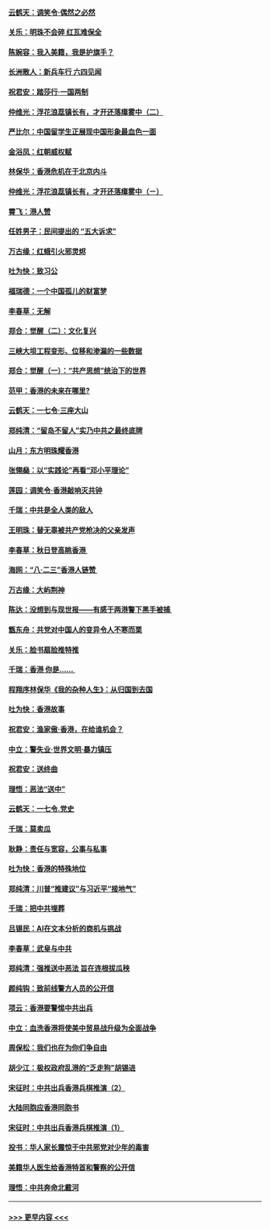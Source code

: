 #### [云鹤天：调笑令·偶然之必然](../pages/nsc993/n11489701.md?t=08310611) 
#### [关乐：明珠不会碎 红瓦难保全](../pages/nsc993/n11489647.md?t=08310611) 
#### [陈婉容：我入美籍，我是护旗手？](../pages/nsc993/n11487908.md?t=08310611) 
#### [长洲散人：新兵车行 六四见闻](../pages/nsc993/n11487729.md?t=08310611) 
#### [祝君安：踏莎行‧一国两制](../pages/nsc993/n11487699.md?t=08310611) 
#### [仲维光：浮花浪蕊镇长有，才开还落瘴雾中（二）](../pages/nsc993/n11483286.md?t=08310611) 
#### [严比尔：中国留学生正展现中国形象最血色一面](../pages/nsc993/n11485145.md?t=08310611) 
#### [金浴凤：红朝威权赋](../pages/nsc993/n11485191.md?t=08310611) 
#### [林保华：香港危机在于北京内斗](../pages/nsc993/n11484593.md?t=08310611) 
#### [仲维光：浮花浪蕊镇长有，才开还落瘴雾中（ㄧ）](../pages/nsc993/n11483259.md?t=08310611) 
#### [霄飞：港人赞](../pages/nsc993/n11482957.md?t=08310611) 
#### [任姓男子：民间提出的 “五大诉求”](../pages/nsc993/n11482897.md?t=08310611) 
#### [万古缘：红蛾引火邪灵烬](../pages/nsc993/n11482886.md?t=08310611) 
#### [吐为快：致习公](../pages/nsc993/n11482867.md?t=08310611) 
#### [福瑞德：一个中国孤儿的财富梦](../pages/nsc993/n11482817.md?t=08310611) 
#### [李春草：无解](../pages/nsc993/n11482791.md?t=08310611) 
#### [郑合：觉醒（二）：文化复兴](../pages/nsc993/n11478025.md?t=08310611) 
#### [三峡大坝工程变形、位移和渗漏的一些数据](../pages/nsc993/n11478232.md?t=08310611) 
#### [郑合：觉醒（一）：“共产思想”统治下的世界](../pages/nsc993/n11477663.md?t=08310611) 
#### [范甲：香港的未来在哪里?](../pages/nsc993/n11477249.md?t=08310611) 
#### [云鹤天：一七令·三座大山](../pages/nsc993/n11477192.md?t=08310611) 
#### [郑纯清：“留岛不留人”实乃中共之最终底牌](../pages/nsc993/n11476160.md?t=08310611) 
#### [山月：东方明珠耀香港](../pages/nsc993/n11476077.md?t=08310611) 
#### [张翎燊：以“实践论”再看“邓小平理论”](../pages/nsc993/n11475733.md?t=08310611) 
#### [莲园：调笑令‧香港敲响灭共钟](../pages/nsc993/n11475723.md?t=08310611) 
#### [千瑞：中共是全人类的敌人](../pages/nsc993/n11475329.md?t=08310611) 
#### [王明珠：替无辜被共产党枪决的父亲发声](../pages/nsc993/n11474570.md?t=08310611) 
#### [李春草：秋日登高眺香港 ](../pages/nsc993/n11474491.md?t=08310611) 
#### [海网：“八·二三”香港人链赞 ](../pages/nsc993/n11474538.md?t=08310611) 
#### [万古缘：大屿荆神](../pages/nsc993/n11474401.md?t=08310611) 
#### [陈达：没想到与现世报——有感于两港警下黑手被捕 ](../pages/nsc993/n11472557.md?t=08310611) 
#### [甑东舟：共党对中国人的变异令人不寒而栗](../pages/nsc993/n11472496.md?t=08310611) 
#### [关乐：脸书扇脸推特推](../pages/nsc993/n11472488.md?t=08310611) 
#### [千瑞：香港  你是…… ](../pages/nsc993/n11472459.md?t=08310611) 
#### [程翔序林保华《我的杂种人生》：从归国到去国](../pages/nsc993/n11472369.md?t=08310611) 
#### [吐为快：香港故事](../pages/nsc993/n11471931.md?t=08310611) 
#### [祝君安：渔家傲‧香港，在给谁机会？](../pages/nsc993/n11469718.md?t=08310611) 
#### [中立：警失业‧世界文明‧暴力镇压](../pages/nsc993/n11467566.md?t=08310611) 
#### [祝君安：送终曲](../pages/nsc993/n11467546.md?t=08310611) 
#### [理悟：恶法“送中”](../pages/nsc993/n11467290.md?t=08310611) 
#### [云鹤天：一七令.党史](../pages/nsc993/n11464122.md?t=08310611) 
#### [千瑞：莫卖瓜](../pages/nsc993/n11463014.md?t=08310611) 
#### [耿静：责任与宽容，公事与私事](../pages/nsc993/n11462810.md?t=08310611) 
#### [吐为快：香港的特殊地位](../pages/nsc993/n11462562.md?t=08310611) 
#### [郑纯清：川普“推建议”与习近平“接地气”](../pages/nsc993/n11461683.md?t=08310611) 
#### [千瑞：把中共埋葬](../pages/nsc993/n11461658.md?t=08310611) 
#### [吕锡民：AI在文本分析的商机与挑战](../pages/nsc993/n11460607.md?t=08310611) 
#### [李春草：武皇与中共](../pages/nsc993/n11460589.md?t=08310611) 
#### [郑纯清：强推送中恶法 旨在连根拔瓜秧](../pages/nsc993/n11460526.md?t=08310611) 
#### [颜纯钩：致前线警方人员的公开信](../pages/nsc993/n11459564.md?t=08310611) 
#### [项云：香港要警惕中共出兵](../pages/nsc993/n11459530.md?t=08310611) 
#### [中立：血洗香港将使美中贸易战升级为全面战争](../pages/nsc993/n11459717.md?t=08310611) 
#### [周保松：我们也在为你们争自由](../pages/nsc993/n11459087.md?t=08310611) 
#### [胡少江：极权政府乱港的“乏走狗”胡锡进](../pages/nsc993/n11459051.md?t=08310611) 
#### [宋征时：中共出兵香港兵棋推演（2）](../pages/nsc993/n11458306.md?t=08310611) 
#### [大陆同胞应香港同胞书](../pages/nsc993/n11457241.md?t=08310611) 
#### [宋征时：中共出兵香港兵棋推演（1）](../pages/nsc993/n11455979.md?t=08310611) 
#### [投书：华人家长震惊于中共邪党对少年的毒害](../pages/nsc993/n11454664.md?t=08310611) 
#### [美籍华人医生给香港特首和警察的公开信](../pages/nsc993/n11454599.md?t=08310611) 
#### [理悟：中共奔命北戴河](../pages/nsc993/n11454254.md?t=08310611) 

----
#### [ >>> 更早内容 <<< ](../indexes/nsc993-earlier.md)
